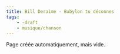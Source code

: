 ```yaml
---
title: Bill Deraime - Babylon tu déconnes
tags:
    - -draft
    - musique/chanson
---
```


Page créée automatiquement, mais vide.
